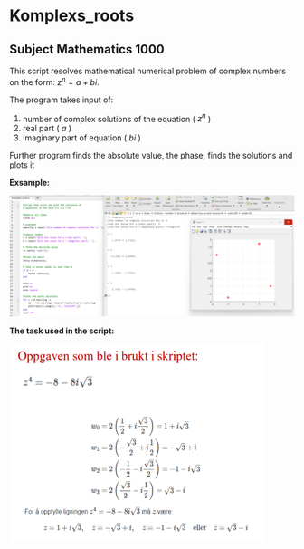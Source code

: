# Komplexs_roots

## Subject Mathematics 1000

This script resolves mathematical numerical problem of complex numbers on the form:  $z^n = a + bi$.

The program takes input  of:
1. number of complex solutions of the equation ( $z^n$ )
2. real part ( $a$ )
3. imaginary part of equation ( $bi$ )

Further program finds the absolute value, the phase, finds the solutions and plots it

<b>Exsample:</b>

![](images/Complex%20number.png)

<b>The task used in the script:</b>

<img src="images/task.png" width="450" height="350">
